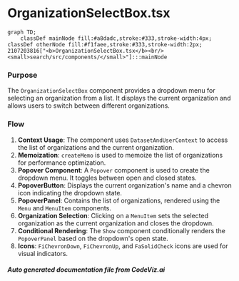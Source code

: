 # OrganizationSelectBox.tsx

```mermaid
graph TD;
    classDef mainNode fill:#a8dadc,stroke:#333,stroke-width:4px;
classDef otherNode fill:#f1faee,stroke:#333,stroke-width:2px;
2107203816["<b>OrganizationSelectBox.tsx</b><br/><small>search/src/components/</small>"]:::mainNode

```
### Purpose
The `OrganizationSelectBox` component provides a dropdown menu for selecting an organization from a list. It displays the current organization and allows users to switch between different organizations.

### Flow
1. **Context Usage**: The component uses `DatasetAndUserContext` to access the list of organizations and the current organization.
2. **Memoization**: `createMemo` is used to memoize the list of organizations for performance optimization.
3. **Popover Component**: A `Popover` component is used to create the dropdown menu. It toggles between open and closed states.
4. **PopoverButton**: Displays the current organization's name and a chevron icon indicating the dropdown state.
5. **PopoverPanel**: Contains the list of organizations, rendered using the `Menu` and `MenuItem` components.
6. **Organization Selection**: Clicking on a `MenuItem` sets the selected organization as the current organization and closes the dropdown.
7. **Conditional Rendering**: The `Show` component conditionally renders the `PopoverPanel` based on the dropdown's open state.
8. **Icons**: `FiChevronDown`, `FiChevronUp`, and `FaSolidCheck` icons are used for visual indicators.


##### Auto generated documentation file from CodeViz.ai

